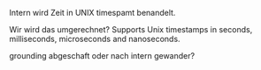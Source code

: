 
Intern wird Zeit in UNIX timespamt benandelt.

Wir wird das umgerechnet?
Supports Unix timestamps in seconds, milliseconds, microseconds and nanoseconds.

grounding abgeschaft oder nach intern gewander?




